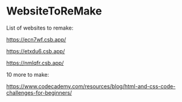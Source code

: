 # WebsiteToReMake
List of websites to remake:

https://ecn7wf.csb.app/

https://etxdu6.csb.app/

https://nmlqfr.csb.app/

10 more to make: 

https://www.codecademy.com/resources/blog/html-and-css-code-challenges-for-beginners/
